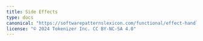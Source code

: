 ```yaml
---
title: Side Effects
type: docs
canonical: "https://softwarepatternslexicon.com/functional/effect-handling-patterns/side-effects"
license: "© 2024 Tokenizer Inc. CC BY-NC-SA 4.0"
---
```

